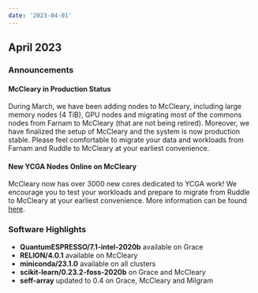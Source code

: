 ```yaml
---
date: '2023-04-01'
---
```


## April 2023

### Announcements

#### McCleary in Production Status

During March, we have been adding nodes to McCleary, including large memory nodes (4 TiB), GPU nodes and migrating most of the commons nodes from Farnam to McCleary (that are not being retired). Moreover, we have finalized the setup of McCleary and the system is now production stable. Please feel comfortable to migrate your data and workloads from Farnam and Ruddle to McCleary at your earliest convenience.

#### New YCGA Nodes Online on McCleary

McCleary now has over 3000 new cores dedicated to YCGA work!
We encourage you to test your workloads and prepare to migrate from Ruddle to McCleary at your earliest convenience. More information can be found [here](https://docs.ycrc.yale.edu/clusters/mccleary/). 


### Software Highlights

* **QuantumESPRESSO/7.1-intel-2020b** available on Grace
* **RELION/4.0.1** available on McCleary
* **miniconda/23.1.0** available on all clusters
* **scikit-learn/0.23.2-foss-2020b** on Grace and McCleary
* **seff-array** updated to 0.4 on Grace, McCleary and Milgram
